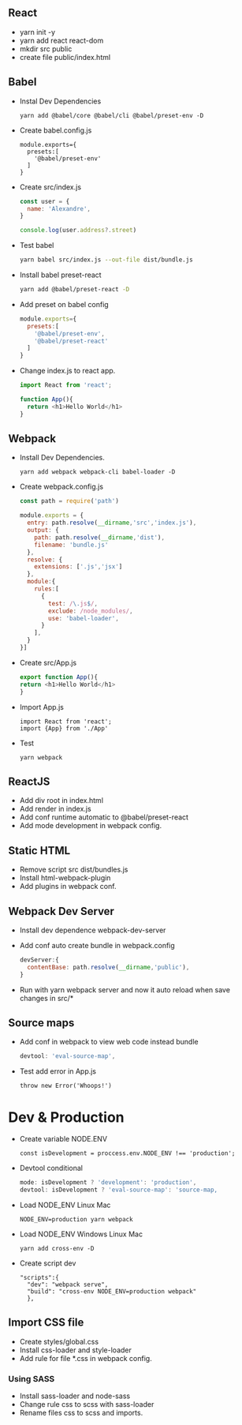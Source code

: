 

## React

- yarn init -y
- yarn add react react-dom
- mkdir src public
- create file public/index.html

## Babel

- Instal Dev Dependencies

    ```
    yarn add @babel/core @babel/cli @babel/preset-env -D 
    ``` 

- Create babel.config.js 

    ```
    module.exports={
      presets:[
        '@babel/preset-env'
      ]
    }
    ```

- Create src/index.js

    ```js
    const user = { 
      name: 'Alexandre',
    }

    console.log(user.address?.street)
    ```

- Test babel 

    ```bash
    yarn babel src/index.js --out-file dist/bundle.js
    ```



-  Install babel preset-react

    ```bash
    yarn add @babel/preset-react -D
    ```

-  Add preset on babel config

    ```js
    module.exports={
      presets:[
        '@babel/preset-env',
        '@babel/preset-react'
      ]
    }
    ```

- Change index.js to react app.

    ```js
    import React from 'react';

    function App(){
      return <h1>Hello World</h1>
    }
    ```

## Webpack

-  Install Dev Dependencies.
 
    ``` 
    yarn add webpack webpack-cli babel-loader -D
    ```

- Create webpack.config.js

  ```js
  const path = require('path')

  module.exports = {
    entry: path.resolve(__dirname,'src','index.js'),
    output: {
      path: path.resolve(__dirname,'dist'),
      filename: 'bundle.js'
    },
    resolve: {
      extensions: ['.js','jsx']
    },
    module:{
      rules:[
        {
          test: /\.js$/,
          exclude: /node_modules/,
          use: 'babel-loader',
        }
      ],
    }
  }]
  ``` 

- Create src/App.js

  ```js
  export function App(){
  return <h1>Hello World</h1>
  }
  ```

- Import App.js

    ```
    import React from 'react';
    import {App} from './App'
    ```

- Test 

  ```
  yarn webpack
  ```

## ReactJS

- Add div root in index.html
- Add render in index.js
- Add conf runtime automatic to @babel/preset-react
- Add mode development in webpack config.

## Static HTML

- Remove script src dist/bundles.js
- Install html-webpack-plugin
- Add plugins in webpack conf.


## Webpack Dev Server

- Install dev dependence webpack-dev-server
- Add conf auto create bundle in webpack.config
  ```js
  devServer:{
    contentBase: path.resolve(__dirname,'public'),
  }
  ```

- Run with yarn webpack server and now it auto reload when save changes in src/*

## Source maps

- Add conf in webpack to view web code instead bundle

  ```js
  devtool: 'eval-source-map',
  ```
- Test add  error in App.js

  ```
  throw new Error('Whoops!')
  ```

# Dev & Production

- Create variable NODE.ENV

  ```
  const isDevelopment = proccess.env.NODE_ENV !== 'production';
  ``` 

- Devtool conditional

  ```js
  mode: isDevelopment ? 'development': 'production',
  devtool: isDevelopment ? 'eval-source-map': 'source-map,
  ```

- Load NODE_ENV Linux Mac

  ``` 
  NODE_ENV=production yarn webpack
  ```

- Load NODE_ENV Windows Linux Mac

  ```
  yarn add cross-env -D
  ```

- Create script dev
  ```
  "scripts":{
    "dev": "webpack serve",
    "build": "cross-env NODE_ENV=production webpack"
    },
  ```

## Import CSS file

- Create styles/global.css
- Install css-loader and style-loader
- Add rule for file *.css in webpack config.

### Using SASS

- Install sass-loader and node-sass
- Change rule css to scss with sass-loader
- Rename files css to scss and imports.

